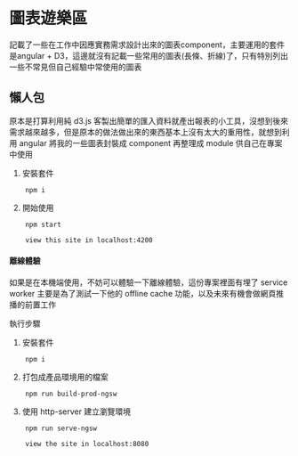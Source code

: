 # 圖表遊樂區

記載了一些在工作中因應實務需求設計出來的圖表component，主要運用的套件是angular + D3，這邊就沒有記載一些常用的圖表(長條、折線)了，只有特別列出一些不常見但自己經驗中常使用的圖表

## 懶人包

原本是打算利用純 d3.js 客製出簡單的匯入資料就產出報表的小工具，沒想到後來需求越來越多，但是原本的做法做出來的東西基本上沒有太大的重用性，就想到利用 angular 將我的一些圖表封裝成 component 再整理成 module 供自己在專案中使用

1. 安裝套件 
```
    npm i
```

2. 開始使用
```
    npm start

    view this site in localhost:4200
```

#### 離線體驗

如果是在本機端使用，不妨可以體驗一下離線體驗，這份專案裡面有埋了 service worker 主要是為了測試一下他的 offline cache 功能，以及未來有機會做網頁推播的前置工作

執行步驟

1. 安裝套件
```
    npm i
```

2. 打包成產品環境用的檔案
```
    npm run build-prod-ngsw
```

3. 使用 http-server 建立瀏覽環境
```
    npm run serve-ngsw

    view the site in localhost:8080
```



